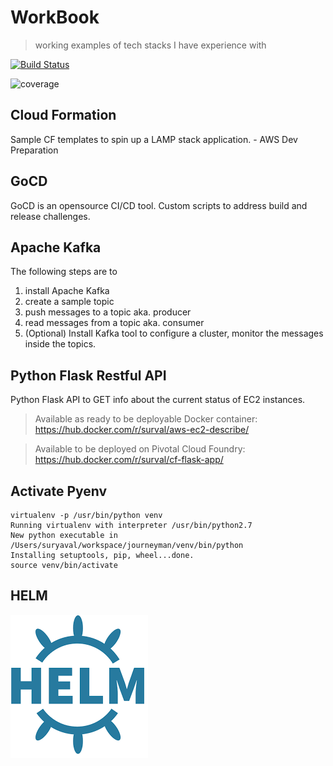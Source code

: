 # WorkBook 
> working examples of tech stacks I have experience with

[![Build Status](https://travis-ci.org/suryaval/workbook.svg?branch=master)](https://travis-ci.org/suryaval/workbook)

![coverage](https://img.shields.io/badge/coverage-80%25-yellowgreen.svg?maxAge=2592000)

## Cloud Formation
Sample CF templates to spin up a LAMP stack application. - AWS Dev Preparation

## GoCD
GoCD is an opensource CI/CD tool.
Custom scripts to address build and release challenges.

## Apache Kafka
The following steps are to 
1. install Apache Kafka
2. create a sample topic 
3. push messages to a topic aka. producer
4. read messages from a topic aka. consumer
5. (Optional) Install Kafka tool to configure a cluster, monitor the messages inside the topics.

## Python Flask Restful API
Python Flask API to GET info about the current status of EC2 instances.
> Available as ready to be deployable Docker container: https://hub.docker.com/r/surval/aws-ec2-describe/

> Available to be deployed on Pivotal Cloud Foundry: https://hub.docker.com/r/surval/cf-flask-app/

## Activate Pyenv

```
virtualenv -p /usr/bin/python venv
Running virtualenv with interpreter /usr/bin/python2.7
New python executable in /Users/suryaval/workspace/journeyman/venv/bin/python
Installing setuptools, pip, wheel...done.
source venv/bin/activate
```

## HELM

![](./helm-icon.png)
